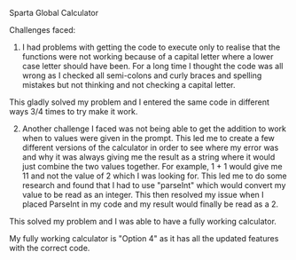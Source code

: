 Sparta Global Calculator

Challenges faced:
 1) I had problems with getting the code to execute only to realise that the functions were not working because of a capital letter where a lower case letter should have been. For a long time I thought the code was all wrong as I checked all semi-colons and curly braces and spelling mistakes but not thinking and not checking a capital letter.

This gladly solved my problem and I entered the same code in different ways 3/4 times to try make it work.

2) Another challenge I faced was not being able to get the addition to work when to values were given in the prompt. This led me to create a few different versions of the calculator in order to see where my error was and why it was always giving me the result as a string where it would just combine the two values together. For example, 1 + 1 would give me 11 and not the value of 2 which I was looking for. This led me to do some research and found that I had to use "parseInt" which would convert my value to be read as an integer. This then resolved my issue when I placed ParseInt in my code and my result would finally be read as a 2.

This solved my problem and I was able to have a fully working calculator.

My fully working calculator is "Option 4" as it has all the updated features with the correct code.
